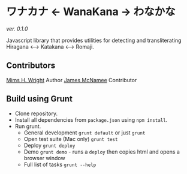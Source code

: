 ワナカナ <- WanaKana -> わなかな
===============================
_ver. 0.1.0_

Javascript library that provides utilities for detecting and transliterating Hiragana &lt;--> Katakana &lt;--> Romaji.

## Contributors

[Mims H. Wright](http://github.com/mimshwright)	Author
[James McNamee](http://github.com/dotfold)		Contributor

## Build using Grunt

- Clone repository.
- Install all dependencies from `package.json` using `npm install`.
- Run grunt.
	- General development `grunt default` or just `grunt`
	- Open test suite (Mac only) `grunt test`
	- Deploy `grunt deploy`
	- Demo `grunt demo` - runs a `deploy` then copies html and opens a browser window
	- Full list of tasks `grunt --help`
